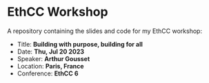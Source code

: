 # EthCC Workshop

A repository containing the slides and code for my EthCC workshop:

+	Title: **Building with purpose, building for all**
+	Date: **Thu, Jul 20 2023**
+	Speaker: **Arthur Gousset**
+	Location: **Paris, France**
+	Conference: **EthCC 6**